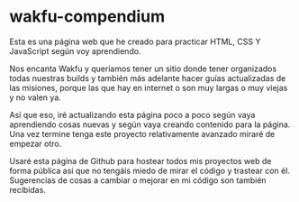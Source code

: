 # wakfu-compendium

Esta es una página web que he creado para practicar HTML, CSS Y JavaScript según voy aprendiendo.

Nos encanta Wakfu y queriamos tener un sitio donde tener organizados todas nuestras builds y también más adelante hacer guías actualizadas de las misiones, porque las que hay en internet o son muy largas o muy viejas y no valen ya.

Así que eso, iré actualizando esta página poco a poco según vaya aprendiendo cosas nuevas y según vaya creando contenido para la página. Una vez termine tenga este proyecto relativamente avanzado miraré de empezar otro.

Usaré esta página de Github para hostear todos mis proyectos web de forma pública así que no tengáis miedo de mirar el código y trastear con él. Sugerencias de cosas a cambiar o mejorar en mi código son también recibidas.
